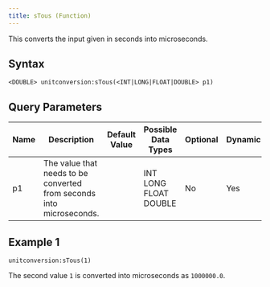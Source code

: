 ```yaml
---
title: sTous (Function)
---
```


This converts the input given in seconds into microseconds.

## Syntax

    <DOUBLE> unitconversion:sTous(<INT|LONG|FLOAT|DOUBLE> p1)

## Query Parameters

| Name | Description                                                          | Default Value | Possible Data Types   | Optional | Dynamic |
|------|----------------------------------------------------------------------|---------------|-----------------------|----------|---------|
| p1   | The value that needs to be converted from seconds into microseconds. |               | INT LONG FLOAT DOUBLE | No       | Yes     |

## Example 1

    unitconversion:sTous(1)

The second value `1` is converted into microseconds as `1000000.0`.
